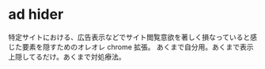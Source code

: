 # ad hider
特定サイトにおける、広告表示などでサイト閲覧意欲を著しく損なっていると感じた要素を隠すためのオレオレ chrome 拡張。
あくまで自分用。あくまで表示上隠してるだけ。あくまで対処療法。
